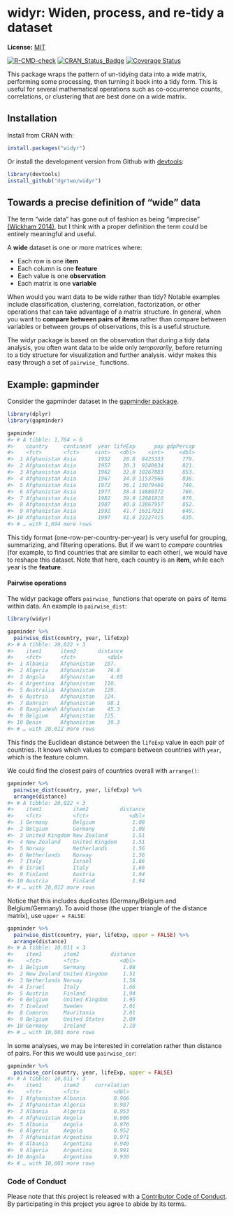 
<!-- README.md is generated from README.Rmd. Please edit that file -->

# widyr: Widen, process, and re-tidy a dataset

**License:** [MIT](https://opensource.org/licenses/MIT)

<!-- badges: start -->

[![R-CMD-check](https://github.com/dgrtwo/widyr/actions/workflows/R-CMD-check.yaml/badge.svg)](https://github.com/dgrtwo/widyr/actions/workflows/R-CMD-check.yaml)
[![CRAN_Status_Badge](http://www.r-pkg.org/badges/version/widyr)](https://cran.r-project.org/package=widyr)
[![Coverage
Status](https://img.shields.io/codecov/c/github/dgrtwo/widyr/master.svg)](https://codecov.io/github/dgrtwo/widyr?branch=master)
<!-- badges: end -->

This package wraps the pattern of un-tidying data into a wide matrix,
performing some processing, then turning it back into a tidy form. This
is useful for several mathematical operations such as co-occurrence
counts, correlations, or clustering that are best done on a wide matrix.

## Installation

Install from CRAN with:

``` r
install.packages("widyr")
```

Or install the development version from Github with
[devtools](https://github.com/hadley/devtools):

``` r
library(devtools)
install_github("dgrtwo/widyr")
```

## Towards a precise definition of “wide” data

The term “wide data” has gone out of fashion as being “imprecise”
[(Wickham 2014)](http://vita.had.co.nz/papers/tidy-data.pdf), but I
think with a proper definition the term could be entirely meaningful and
useful.

A **wide** dataset is one or more matrices where:

-   Each row is one **item**
-   Each column is one **feature**
-   Each value is one **observation**
-   Each matrix is one **variable**

When would you want data to be wide rather than tidy? Notable examples
include classification, clustering, correlation, factorization, or other
operations that can take advantage of a matrix structure. In general,
when you want to **compare between pairs of items** rather than compare
between variables or between groups of observations, this is a useful
structure.

The widyr package is based on the observation that during a tidy data
analysis, you often want data to be wide only *temporarily*, before
returning to a tidy structure for visualization and further analysis.
widyr makes this easy through a set of `pairwise_` functions.

## Example: gapminder

Consider the gapminder dataset in the [gapminder
package](https://CRAN.R-project.org/package=gapminder).

``` r
library(dplyr)
library(gapminder)

gapminder
#> # A tibble: 1,704 × 6
#>    country     continent  year lifeExp      pop gdpPercap
#>    <fct>       <fct>     <int>   <dbl>    <int>     <dbl>
#>  1 Afghanistan Asia       1952    28.8  8425333      779.
#>  2 Afghanistan Asia       1957    30.3  9240934      821.
#>  3 Afghanistan Asia       1962    32.0 10267083      853.
#>  4 Afghanistan Asia       1967    34.0 11537966      836.
#>  5 Afghanistan Asia       1972    36.1 13079460      740.
#>  6 Afghanistan Asia       1977    38.4 14880372      786.
#>  7 Afghanistan Asia       1982    39.9 12881816      978.
#>  8 Afghanistan Asia       1987    40.8 13867957      852.
#>  9 Afghanistan Asia       1992    41.7 16317921      649.
#> 10 Afghanistan Asia       1997    41.8 22227415      635.
#> # … with 1,694 more rows
```

This tidy format (one-row-per-country-per-year) is very useful for
grouping, summarizing, and filtering operations. But if we want to
*compare* countries (for example, to find countries that are similar to
each other), we would have to reshape this dataset. Note that here, each
country is an **item**, while each year is the **feature**.

#### Pairwise operations

The widyr package offers `pairwise_` functions that operate on pairs of
items within data. An example is `pairwise_dist`:

``` r
library(widyr)

gapminder %>%
  pairwise_dist(country, year, lifeExp)
#> # A tibble: 20,022 × 3
#>    item1      item2       distance
#>    <fct>      <fct>          <dbl>
#>  1 Albania    Afghanistan   107.  
#>  2 Algeria    Afghanistan    76.8 
#>  3 Angola     Afghanistan     4.65
#>  4 Argentina  Afghanistan   110.  
#>  5 Australia  Afghanistan   129.  
#>  6 Austria    Afghanistan   124.  
#>  7 Bahrain    Afghanistan    98.1 
#>  8 Bangladesh Afghanistan    45.3 
#>  9 Belgium    Afghanistan   125.  
#> 10 Benin      Afghanistan    39.3 
#> # … with 20,012 more rows
```

This finds the Euclidean distance between the `lifeExp` value in each
pair of countries. It knows which values to compare between countries
with `year`, which is the feature column.

We could find the closest pairs of countries overall with `arrange()`:

``` r
gapminder %>%
  pairwise_dist(country, year, lifeExp) %>%
  arrange(distance)
#> # A tibble: 20,022 × 3
#>    item1          item2          distance
#>    <fct>          <fct>             <dbl>
#>  1 Germany        Belgium            1.08
#>  2 Belgium        Germany            1.08
#>  3 United Kingdom New Zealand        1.51
#>  4 New Zealand    United Kingdom     1.51
#>  5 Norway         Netherlands        1.56
#>  6 Netherlands    Norway             1.56
#>  7 Italy          Israel             1.66
#>  8 Israel         Italy              1.66
#>  9 Finland        Austria            1.94
#> 10 Austria        Finland            1.94
#> # … with 20,012 more rows
```

Notice that this includes duplicates (Germany/Belgium and
Belgium/Germany). To avoid those (the upper triangle of the distance
matrix), use `upper = FALSE`:

``` r
gapminder %>%
  pairwise_dist(country, year, lifeExp, upper = FALSE) %>%
  arrange(distance)
#> # A tibble: 10,011 × 3
#>    item1       item2          distance
#>    <fct>       <fct>             <dbl>
#>  1 Belgium     Germany            1.08
#>  2 New Zealand United Kingdom     1.51
#>  3 Netherlands Norway             1.56
#>  4 Israel      Italy              1.66
#>  5 Austria     Finland            1.94
#>  6 Belgium     United Kingdom     1.95
#>  7 Iceland     Sweden             2.01
#>  8 Comoros     Mauritania         2.01
#>  9 Belgium     United States      2.09
#> 10 Germany     Ireland            2.10
#> # … with 10,001 more rows
```

In some analyses, we may be interested in correlation rather than
distance of pairs. For this we would use `pairwise_cor`:

``` r
gapminder %>%
  pairwise_cor(country, year, lifeExp, upper = FALSE)
#> # A tibble: 10,011 × 3
#>    item1       item2     correlation
#>    <fct>       <fct>           <dbl>
#>  1 Afghanistan Albania         0.966
#>  2 Afghanistan Algeria         0.987
#>  3 Albania     Algeria         0.953
#>  4 Afghanistan Angola          0.986
#>  5 Albania     Angola          0.976
#>  6 Algeria     Angola          0.952
#>  7 Afghanistan Argentina       0.971
#>  8 Albania     Argentina       0.949
#>  9 Algeria     Argentina       0.991
#> 10 Angola      Argentina       0.936
#> # … with 10,001 more rows
```

### Code of Conduct

Please note that this project is released with a [Contributor Code of
Conduct](https://github.com/dgrtwo/widyr/blob/master/CONDUCT.md). By
participating in this project you agree to abide by its terms.
